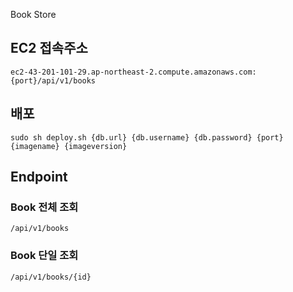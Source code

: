 Book Store

## EC2 접속주소

```shell
ec2-43-201-101-29.ap-northeast-2.compute.amazonaws.com:{port}/api/v1/books
```


## 배포

```shell
sudo sh deploy.sh {db.url} {db.username} {db.password} {port} {imagename} {imageversion}
```

## Endpoint
### Book 전체 조회
`/api/v1/books`

### Book 단일 조회
`/api/v1/books/{id}`